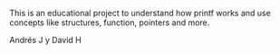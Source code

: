 This is an educational project to understand how printf works and use concepts like structures, function, pointers and more. 


Andrés J y David H
